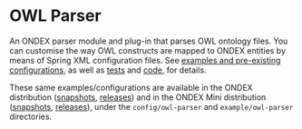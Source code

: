 # OWL Parser

An ONDEX parser module and plug-in that parses OWL ontology files. You can customise the way OWL constructs are mapped to ONDEX entities by means of Spring XML configuration files. See [examples and pre-existing configurations](src/main/assembly/resources), as well as [tests](https://github.com/Rothamsted/ondex-knet-builder/tree/master/modules/owl-parser/src/test/resources) and [code](/Rothamsted/ondex-knet-builder/blob/master/modules/owl-parser/src/main/java/net/sourceforge/ondex/parser/owl/package-info.java), for details.

These same examples/configurations are available in the ONDEX distribution ([snapshots](http://ondex.rothamsted.ac.uk/nexus/content/groups/public-snapshots/net/sourceforge/ondex/apps/installer), [releases](http://ondex.rothamsted.ac.uk/nexus/content/groups/public/net/sourceforge/ondex/apps/installer/)) and in the ONDEX Mini distribution ([snapshots](http://ondex.rothamsted.ac.uk/nexus/content/groups/public-snapshots/net/sourceforge/ondex/apps/ondex-mini), [releases](http://ondex.rothamsted.ac.uk/nexus/content/groups/public/net/sourceforge/ondex/apps/ondex-mini/)), under the `config/owl-parser` and `example/owl-parser` directories.
